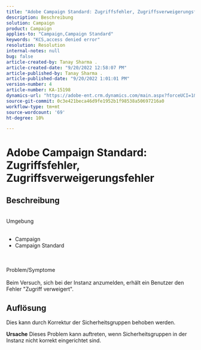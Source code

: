 ```yaml
---
title: "Adobe Campaign Standard: Zugriffsfehler, Zugriffsverweigerungsfehler"
description: Beschreibung
solution: Campaign
product: Campaign
applies-to: "Campaign,Campaign Standard"
keywords: "KCS,access denied error"
resolution: Resolution
internal-notes: null
bug: false
article-created-by: Tanay Sharma .
article-created-date: "9/20/2022 12:58:07 PM"
article-published-by: Tanay Sharma .
article-published-date: "9/20/2022 1:01:01 PM"
version-number: 4
article-number: KA-15198
dynamics-url: "https://adobe-ent.crm.dynamics.com/main.aspx?forceUCI=1&pagetype=entityrecord&etn=knowledgearticle&id=f4b308dc-e338-ed11-9db1-002248086735"
source-git-commit: 0c3e421beca46d9fe1952b1f98538a50697216a0
workflow-type: tm+mt
source-wordcount: '69'
ht-degree: 10%

---
```


# Adobe Campaign Standard: Zugriffsfehler, Zugriffsverweigerungsfehler

## Beschreibung

<br>Umgebung<br><br>
- Campaign
- Campaign Standard



<br><br>Problem/Symptome<br><br>
Beim Versuch, sich bei der Instanz anzumelden, erhält ein Benutzer den Fehler &quot;Zugriff verweigert&quot;.


## Auflösung




Dies kann durch Korrektur der Sicherheitsgruppen behoben werden.


<b>Ursache</b>
Dieses Problem kann auftreten, wenn Sicherheitsgruppen in der Instanz nicht korrekt eingerichtet sind.
